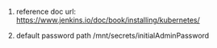 1. reference doc url: https://www.jenkins.io/doc/book/installing/kubernetes/

2. default password path /mnt/secrets/initialAdminPassword
